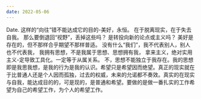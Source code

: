 ```yaml
---
date: 2022-05-06
---
```


Date.
这样的“向往”错不能达成它的目的-美好，永恒。
在于脱离现实，在于失去自我。
那么要倒退回“视野”，丢掉这些吗？
是转投向新的论点或主义吗？
美好是存在的，但不那样合乎期望不那样普适。
没有什么“我们”，我不代表别人，别人也不代表我，
我拥有思想，不是我属于思想、思想拥有我，
拿来主义，绝对实用主义-定导致工具化。一定等于从属关系。
不，思想不能独立于我存在。我的思想即是我思我想，是我的行为是我的认识。希望只是希望因而绝望。真正的现实就在于比普通人还是个人因而孤独，过去的权威，未来的允诺都不奏效。真实的在现实与自我，能达成目的的，可是现的，是普通和希望。要做的是做一番扎实的工作希望为自己的希望工作，为个人的希望工作。
